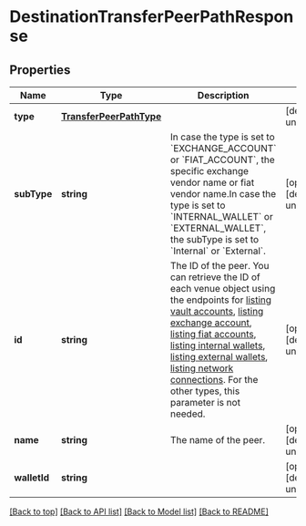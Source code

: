 # DestinationTransferPeerPathResponse

## Properties

|Name | Type | Description | Notes|
|------------ | ------------- | ------------- | -------------|
|**type** | [**TransferPeerPathType**](TransferPeerPathType.md) |  | [default to undefined]|
|**subType** | **string** | In case the type is set to &#x60;EXCHANGE_ACCOUNT&#x60; or &#x60;FIAT_ACCOUNT&#x60;, the specific exchange vendor name or fiat vendor name.In case the type is set to &#x60;INTERNAL_WALLET&#x60; or &#x60;EXTERNAL_WALLET&#x60;, the subType is set to &#x60;Internal&#x60; or &#x60;External&#x60;. | [optional] [default to undefined]|
|**id** | **string** | The ID of the peer. You can retrieve the ID of each venue object using the endpoints for [listing vault accounts](https://developers.fireblocks.com/reference/get_vault-accounts-paged), [listing exchange account](https://developers.fireblocks.com/reference/get_exchange-accounts), [listing fiat accounts](https://developers.fireblocks.com/reference/get_fiat-accounts), [listing internal wallets](https://developers.fireblocks.com/reference/get_internal-wallets), [listing external wallets](https://developers.fireblocks.com/reference/get_external-wallets), [listing network connections](https://developers.fireblocks.com/reference/get_network-connections). For the other types, this parameter is not needed. | [optional] [default to undefined]|
|**name** | **string** | The name of the peer. | [optional] [default to undefined]|
|**walletId** | **string** |  | [optional] [default to undefined]|




[[Back to top]](#) [[Back to API list]](../../README.md#documentation-for-api-endpoints) [[Back to Model list]](../../README.md#documentation-for-models) [[Back to README]](../../README.md)
